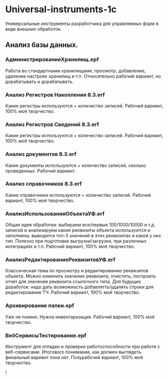 # Universal-instruments-1c
Универсальные инструменты разработчика для управляемых форм в виде внешних обработок.

## Анализ базы данных.

### АдминистрированиеХранилищ.epf

Работа во стандартными хранилищами, просмотр, добавление, удаление настроек хранилищ и т.п. 
Относительно рабочий вариант, но дорабатывать и дорабатывать.

### Анализ Регистров Накопления 8.3.erf

Какие регистры используются + количество записей. Рабочий вариант, 100% моё творчество.

### Анализ Регистров Сведений 8.3.erf

Какие регистры используются + количество записей. Рабочий вариант, 100% моё творчество.

### Анализ документов 8.3.erf

Какие документы используются + количество записей, сколько проведенных. Рабочий вариант.

### Анализ справочников 8.3.erf

Какие справочники используются + количество записей. Рабочий вариант, 100% моё творчество.

### АнализИспользованияОбъектаУФ.erf

Общая идея обработки: выбираем все/первые 100/1000/10000 и т.д. записей и анализируем
какие реквизиты объекта используются и заполнены, выводится топ-3 значений в этих реквизитах и какой у них тип.
Полезно при подготовке выгрузки/загрузки, при различных интеграциях и т.п. Рабочий вариант, 100% моё творчество.

### АнализРедактированиеРеквизитовУФ.erf

Классическая тема по просмотру и редактированию реквизитов объекта. Можно изменить значение реквизита, очистить, построить отчет
для значения реквизита ссылочного типа.
Для будущих доработок: надо дать возможность добавлятть/удалять строки для редактирования ТЧ. Рабочий вариант, 100% моё творчество.

### Архивирование папки.epf
Уже не помню. Нужна инвентаризация. Рабочий вариант, 100% моё творчество.

### ВебСервисыТестирование.epf

Инструмент для отладки и проверки работоспособности при работе с веб-сервисами.
Итогового понимания, как должен выглядеть финальный вариант пока нет. Полурабочий вариант, 100% моё творчество.





!
